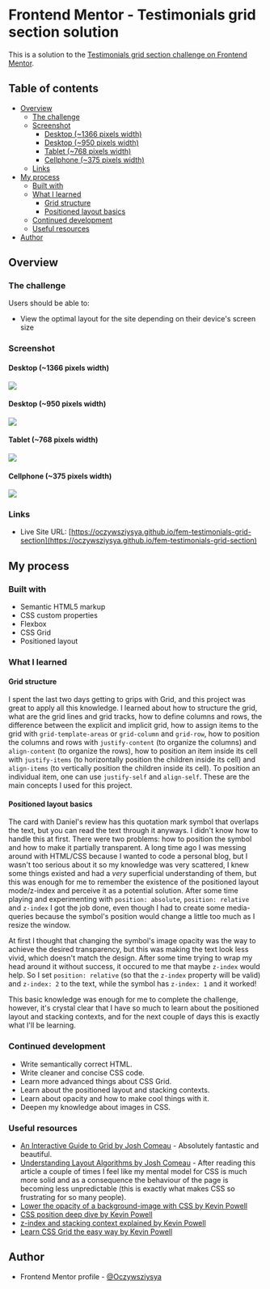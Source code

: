 # Frontend Mentor - Testimonials grid section solution

This is a solution to the [Testimonials grid section challenge on Frontend Mentor](https://www.frontendmentor.io/challenges/testimonials-grid-section-Nnw6J7Un7).

## Table of contents

- [Overview](#overview)
  - [The challenge](#the-challenge)
  - [Screenshot](#screenshot)
    - [Desktop (~1366 pixels width)](#desktop-1366-pixels-width)
    - [Desktop (~950 pixels width)](#desktop-950-pixels-width)
    - [Tablet (~768 pixels width)](#tablet-768-pixels-width)
    - [Cellphone (~375 pixels width)](#cellphone-375-pixels-width)
  - [Links](#links)
- [My process](#my-process)
  - [Built with](#built-with)
  - [What I learned](#what-i-learned)
    - [Grid structure](#grid-structure)
    - [Positioned layout basics](#positioned-layout-basics)
  - [Continued development](#continued-development)
  - [Useful resources](#useful-resources)
- [Author](#author)

## Overview

### The challenge

Users should be able to:

- View the optimal layout for the site depending on their device's screen size

### Screenshot

#### Desktop (~1366 pixels width)
![](./screenshots/screenshot-desktop-1366.png)

#### Desktop (~950 pixels width)
![](./screenshots/screenshot-desktop-950.png)

#### Tablet (~768 pixels width)
![](./screenshots/screenshot-tablet-768.png)

#### Cellphone (~375 pixels width)
![](./screenshots/screenshot-cellphone-375.png)

### Links

- Live Site URL: [https://oczywsziysya.github.io/fem-testimonials-grid-section](https://oczywsziysya.github.io/fem-testimonials-grid-section)

## My process

### Built with

- Semantic HTML5 markup
- CSS custom properties
- Flexbox
- CSS Grid
- Positioned layout

### What I learned

#### Grid structure
I spent the last two days getting to grips with Grid, and this project was great to apply all this knowledge. I learned about how to structure the grid, what are the grid lines and grid tracks, how to define columns and rows, the difference between the explicit and implicit grid, how to assign items to the grid with `grid-template-areas` or `grid-column` and `grid-row`, how to position the columns and rows with `justify-content` (to organize the columns) and `align-content` (to organize the rows), how to position an item inside its cell with `justify-items` (to horizontally position the children inside its cell) and `align-items` (to vertically position the children inside its cell). To position an individual item, one can use `justify-self` and `align-self`. These are the main concepts I used for this project.

#### Positioned layout basics
The card with Daniel's review has this quotation mark symbol that overlaps the text, but you can read the text through it anyways. I didn't know how to handle this at first. There were two problems: how to position the symbol and how to make it partially transparent. A long time ago I was messing around with HTML/CSS because I wanted to code a personal blog, but I wasn't too serious about it so my knowledge was very scattered, I knew some things existed and had a *very* superficial understanding of them, but this was enough for me to remember the existence of the positioned layout mode/z-index and perceive it as a potential solution. After some time playing and experimenting with `position: absolute`, `position: relative` and `z-index` I got the job done, even though I had to create some media-queries because the symbol's position would change a little too much as I resize the window. 

At first I thought that changing the symbol's image opacity was the way to achieve the desired transparency, but this was making the text look less vivid, which doesn't match the design. After some time trying to wrap my head around it without success, it occured to me that maybe `z-index` would help. So I set `position: relative` (so that the `z-index` property will be valid) and `z-index: 2` to the text, while the symbol has `z-index: 1` and it worked! 

This basic knowledge was enough for me to complete the challenge, however, it's crystal clear that I have so much to learn about the positioned layout and stacking contexts, and for the next couple of days this is exactly what I'll be learning.

### Continued development

* Write semantically correct HTML.
* Write cleaner and concise CSS code.
* Learn more advanced things about CSS Grid.
* Learn about the positioned layout and stacking contexts.
* Learn about opacity and how to make cool things with it.
* Deepen my knowledge about images in CSS.

### Useful resources

- [An Interactive Guide to Grid by Josh Comeau](https://www.joshwcomeau.com/css/interactive-guide-to-grid/) - Absolutely fantastic and beautiful.
- [Understanding Layout Algorithms by Josh Comeau](https://www.joshwcomeau.com/css/understanding-layout-algorithms/) - After reading this article a couple of times I feel like my mental model for CSS is much more solid and as a consequence the behaviour of the page is becoming less unpredictable (this is exactly what makes CSS so frustrating for so many people).
- [Lower the opacity of a background-image with CSS by Kevin Powell](https://www.youtube.com/watch?v=lRPguPbovro&ab_channel=KevinPowell)
- [CSS position deep dive by Kevin Powell](https://www.youtube.com/watch?v=fF_NVrd1s14&ab_channel=KevinPowell)
- [z-index and stacking context explained by Kevin Powell](https://www.youtube.com/watch?v=uS8l4YRXbaw&ab_channel=KevinPowell)
- [Learn CSS Grid the easy way by Kevin Powell](https://www.youtube.com/watch?v=rg7Fvvl3taU&ab_channel=KevinPowell)

## Author

- Frontend Mentor profile - [@Oczywsziysya](https://www.frontendmentor.io/profile/Oczywsziysya)
